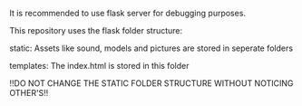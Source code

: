 It is recommended to use flask server for debugging purposes.

This repository uses the flask folder structure:

static: Assets like sound, models and pictures are stored in seperate folders

templates: The index.html is stored in this folder

!!DO NOT CHANGE THE STATIC FOLDER STRUCTURE WITHOUT NOTICING OTHER'S!!
